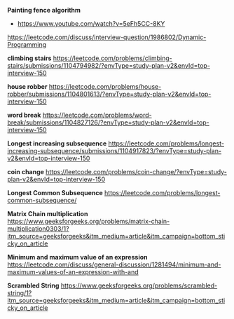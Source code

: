 **Painting fence algorithm**
- https://www.youtube.com/watch?v=5eFh5CC-8KY

https://leetcode.com/discuss/interview-question/1986802/Dynamic-Programming

**climbing stairs**
https://leetcode.com/problems/climbing-stairs/submissions/1104794982/?envType=study-plan-v2&envId=top-interview-150

**house robber**
https://leetcode.com/problems/house-robber/submissions/1104801613/?envType=study-plan-v2&envId=top-interview-150

**word break**
https://leetcode.com/problems/word-break/submissions/1104827126/?envType=study-plan-v2&envId=top-interview-150

**Longest increasing subsequence**
https://leetcode.com/problems/longest-increasing-subsequence/submissions/1104917823/?envType=study-plan-v2&envId=top-interview-150

**coin change**
https://leetcode.com/problems/coin-change/?envType=study-plan-v2&envId=top-interview-150

**Longest Common Subsequence**
https://leetcode.com/problems/longest-common-subsequence/

**Matrix Chain multiplication**
https://www.geeksforgeeks.org/problems/matrix-chain-multiplication0303/1?itm_source=geeksforgeeks&itm_medium=article&itm_campaign=bottom_sticky_on_article

**Minimum and maximum value of an expression**
https://leetcode.com/discuss/general-discussion/1281494/minimum-and-maximum-values-of-an-expression-with-and

**Scrambled String**
https://www.geeksforgeeks.org/problems/scrambled-string/1?itm_source=geeksforgeeks&itm_medium=article&itm_campaign=bottom_sticky_on_article
